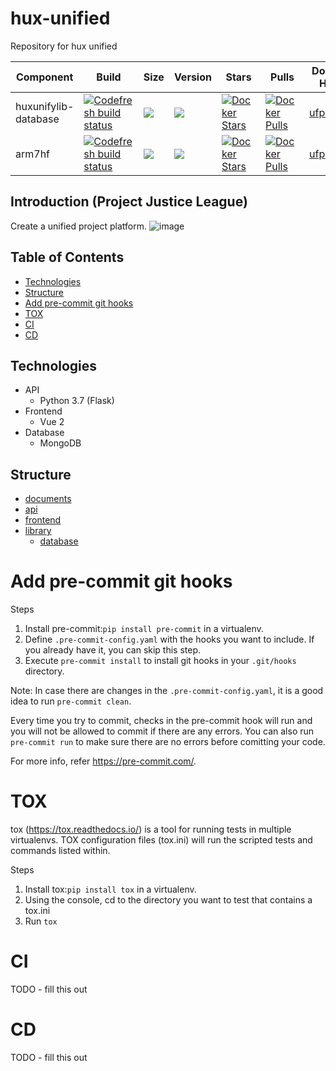 # hux-unified
Repository for hux unified

Component|Build|Size|Version|Stars|Pulls|Docker Hub
---|---|---|---|---|---|---
huxunifylib-database|[![Codefresh build status]( https://g.codefresh.io/api/badges/pipeline/deloittehux/Hux_Unified_Solution%2Funified_solution_library?type=cf-1&key=eyJhbGciOiJIUzI1NiJ9.NWRjMzBjMmJiMGVmMzJiNzkxM2Y2MGJh.GkhczDGoVzfrLnhTAn2b9yqwMQkP_wXNMhwGDPRPStQ)]( https://g.codefresh.io/pipelines/edit/new/builds?id=606bf0961ca52d74786e76ef&pipeline=unified_solution_library&projects=Hux_Unified_Solution&projectId=605a4546bfffd0aea1e243a0)| [![](https://images.microbadger.com/badges/image/markfirmware/ufpc.svg)](https://microbadger.com/images/markfirmware/ufpc "Get your own image badge on microbadger.com") | [![](https://images.microbadger.com/badges/version/markfirmware/ufpc.svg)](https://microbadger.com/images/markfirmware/ufpc "Get your own version badge on microbadger.com") | [![Docker Stars](https://img.shields.io/docker/stars/markfirmware/ufpc.svg?style=flat-square)](https://hub.docker.com/r/markfirmware/ufpc/) | [![Docker Pulls](https://img.shields.io/docker/pulls/markfirmware/ufpc.svg?style=flat-square)](https://hub.docker.com/r/markfirmware/ufpc/) | [ufpc](https://hub.docker.com/r/markfirmware/ufpc/)
arm7hf|[![Codefresh build status](https://g.codefresh.io/api/badges/build?branch=arm7hf&repoName=ultibodocker&repoOwner=markfirmware&pipelineName=ultibodocker&accountName=markfirmware)](https://g.codefresh.io/repositories/markfirmware/ultibodocker/builds?filter=trigger:build) | [![](https://images.microbadger.com/badges/image/markfirmware/ufpcarm.svg)](https://microbadger.com/images/markfirmware/ufpcarm "Get your own image badge on microbadger.com") | [![](https://images.microbadger.com/badges/version/markfirmware/ufpcarm.svg)](https://microbadger.com/images/markfirmware/ufpcarm "Get your own version badge on microbadger.com") | [![Docker Stars](https://img.shields.io/docker/stars/markfirmware/ufpcarm.svg?style=flat-square)](https://hub.docker.com/r/markfirmware/ufpcarm/) | [![Docker Pulls](https://img.shields.io/docker/pulls/markfirmware/ufpcarm.svg?style=flat-square)](https://hub.docker.com/r/markfirmware/ufpcarm/) | [ufpcarm](https://hub.docker.com/r/markfirmware/ufpcarm/)

## Introduction (Project Justice League)
Create a unified project platform.
![image](https://user-images.githubusercontent.com/20735170/114725970-303d1a80-9cfa-11eb-870f-e36d0588b8a3.png)


## Table of Contents
* [Technologies](#Technologies)
* [Structure](#Structure)
* [Add pre-commit git hooks](#Add-pre-commit-githooks)
* [TOX](#TOX)
* [CI](#CI)
* [CD](#CD)


## Technologies
* API
    * Python 3.7 (Flask)
* Frontend
    * Vue 2
* Database
    * MongoDB


## Structure
* [documents](docs/README.rst)
* [api](hux/api/README.md)
* [frontend](hux/frontend/README.md)
* [library](lib/README.md)
    * [database](lib/huxunifylib/README.md)


# Add pre-commit git hooks

Steps

1. Install pre-commit:`pip install pre-commit` in a virtualenv.
2. Define `.pre-commit-config.yaml` with the hooks you want to include. If you already have it, you can skip this step.
3. Execute `pre-commit install` to install git hooks in your `.git/hooks` directory.

Note: In case there are changes in the `.pre-commit-config.yaml`, it is a good idea to run `pre-commit clean`.

Every time you try to commit, checks in the pre-commit hook will run and you will not be allowed to commit if there are any errors.
You can also run `pre-commit run` to make sure there are no errors before comitting your code.

For more info, refer https://pre-commit.com/.


# TOX
tox (https://tox.readthedocs.io/) is a tool for running tests in multiple virtualenvs.
TOX configuration files (tox.ini) will run the scripted tests and commands listed within.

Steps

1. Install tox:`pip install tox` in a virtualenv.
2. Using the console, cd to the directory you want to test that contains a tox.ini
3. Run `tox`


# CI
TODO - fill this out


# CD
TODO - fill this out
